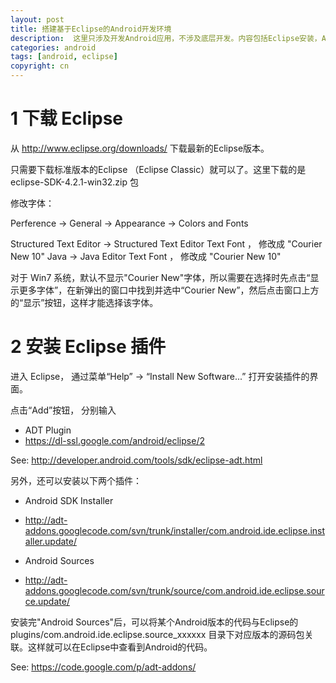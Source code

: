 ```yaml
---
layout: post
title: 搭建基于Eclipse的Android开发环境
description:  这里只涉及开发Android应用，不涉及底层开发。内容包括Eclipse安装，ADT、Source等插件安装
categories: android
tags: [android, eclipse]
copyright: cn
---
```


# 1 下载 Eclipse
从 http://www.eclipse.org/downloads/ 下载最新的Eclipse版本。

只需要下载标准版本的Eclipse （Eclipse Classic）就可以了。这里下载的是 eclipse-SDK-4.2.1-win32.zip 包

修改字体：

Perference -> General -> Appearance -> Colors and Fonts 

Structured Text Editor -> Structured Text Editor Text Font ， 修改成 "Courier New 10"
Java -> Java Editor Text Font ， 修改成 "Courier New 10"

对于 Win7 系统，默认不显示"Courier New"字体，所以需要在选择时先点击“显示更多字体”，在新弹出的窗口中找到并选中“Courier New”，然后点击窗口上方的“显示”按钮，这样才能选择该字体。

# 2 安装 Eclipse 插件

进入 Eclipse， 通过菜单“Help” -> “Install New Software...” 打开安装插件的界面。

点击“Add”按钮，
分别输入

* ADT Plugin
* https://dl-ssl.google.com/android/eclipse/2

See: http://developer.android.com/tools/sdk/eclipse-adt.html

另外，还可以安装以下两个插件：

* Android SDK Installer
* http://adt-addons.googlecode.com/svn/trunk/installer/com.android.ide.eclipse.installer.update/

* Android Sources
* http://adt-addons.googlecode.com/svn/trunk/source/com.android.ide.eclipse.source.update/

安装完"Android Sources"后，可以将某个Android版本的代码与Eclipse的 plugins/com.android.ide.eclipse.source_xxxxxx 目录下对应版本的源码包关联。这样就可以在Eclipse中查看到Android的代码。

See: https://code.google.com/p/adt-addons/


